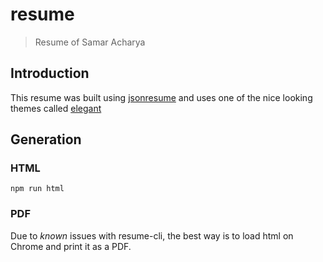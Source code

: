 # resume
> Resume of Samar Acharya

## Introduction

This resume was built using [jsonresume][jsonresume]
and uses one of the nice looking themes called [elegant][jsonresume-theme-elegant]

## Generation

### HTML

```shell
npm run html
```

### PDF

Due to _known_ issues with resume-cli,
the best way is to load html on Chrome
and print it as a PDF.

<!-- link sections -->

[jsonresume]: https://jsonresume.org/
[jsonresume-theme-elegant]: https://github.com/mudassir0909/jsonresume-theme-elegant
